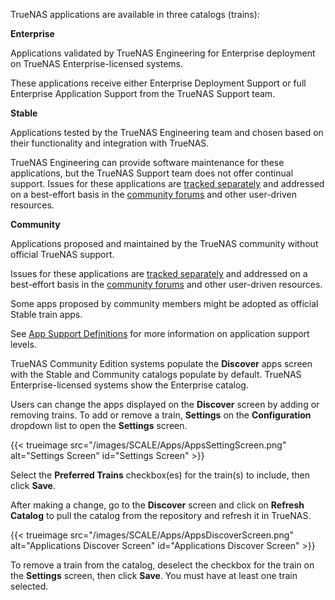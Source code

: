 &NewLine;

TrueNAS applications are available in three catalogs (trains):

<div class="support-cards">
  <div class="support-card enterprise-application">
     <b class="support-title">Enterprise</b>
    <p>Applications validated by TrueNAS Engineering for Enterprise deployment on TrueNAS Enterprise-licensed systems.</p>
    <p>These applications receive either Enterprise Deployment Support or full Enterprise Application Support from the TrueNAS Support team.</p>
  </div>

  <div class="support-card community">
     <b class="support-title">Stable</b>
    <p>Applications tested by the TrueNAS Engineering team and chosen based on their functionality and integration with TrueNAS.</p>
    <p>TrueNAS Engineering can provide software maintenance for these applications, but the TrueNAS Support team does not offer continual support.
    Issues for these applications are <a href="https://github.com/truenas/apps/issues">tracked separately</a> and addressed on a best-effort basis in the <a href="https://forums.truenas.com/">community forums</a> and other user-driven resources.</p>
  </div>

  <div class="support-card community">
     <b class="support-title">Community</b>
    <p>Applications proposed and maintained by the TrueNAS community without official TrueNAS support.</p>
    <p>Issues for these applications are <a href="https://github.com/truenas/apps/issues">tracked separately</a> and addressed on a best-effort basis in the <a href="https://forums.truenas.com/">community forums</a> and other user-driven resources.</p>
  </div>
</div>

Some apps proposed by community members might be adopted as official Stable train apps.

See [App Support Definitions](/truenasapps/#app-support-definitions) for more information on application support levels.

TrueNAS Community Edition systems populate the **Discover** apps screen with the Stable and Community catalogs populate by default.
TrueNAS Enterprise-licensed systems show the Enterprise catalog.

Users can change the apps displayed on the **Discover** screen by adding or removing trains.
To add or remove a train, **Settings** on the **Configuration** dropdown list to open the **Settings** screen.

{{< trueimage src="/images/SCALE/Apps/AppsSettingScreen.png" alt="Settings Screen" id="Settings Screen" >}}

Select the **Preferred Trains** checkbox(es) for the train(s) to include, then click **Save**.

After making a change, go to the **Discover** screen and click on **Refresh Catalog** to pull the catalog from the repository and refresh it in TrueNAS.

{{< trueimage src="/images/SCALE/Apps/AppsDiscoverScreen.png" alt="Applications Discover Screen" id="Applications Discover Screen" >}}

To remove a train from the catalog, deselect the checkbox for the train on the **Settings** screen, then click **Save**.
You must have at least one train selected.

